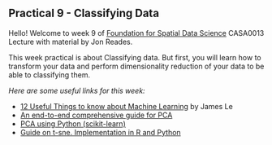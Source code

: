 ## Practical 9 - Classifying Data

Hello! Welcome to week 9 of [Foundation for Spatial Data Science](https://github.com/jreades/fsds/blob/master/Syllabus.md#preparation-9) CASA0013 Lecture with material by Jon Reades. 

This week practical is about Classifying data. But first, you will learn how to transform your data and perform dimensionality reduction of your data to be able to classifying them. 

*Here are some useful links for this week:*
- [12 Useful Things to know about Machine Learning](https://jameskle.com/writes/12-useful-things-about-ml) by James Le   
- [An end-to-end comprehensive guide for PCA](https://www.analyticsvidhya.com/blog/2020/12/an-end-to-end-comprehensive-guide-for-pca/) 
- [PCA using Python (scikit-learn)](https://medium.com/apprentice-journal/pca-application-in-machine-learning-4827c07a61db)
- [Guide on t-sne. Implementation in R and Python](https://www.analyticsvidhya.com/blog/2017/01/t-sne-implementation-r-python/)



